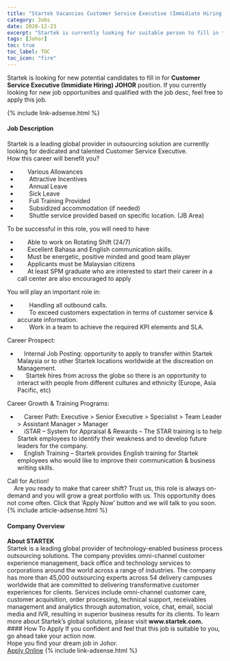 ```yaml
---
title: "Startek Vacancies Customer Service Executive (Immidiate Hiring) JOHOR" 
category: Jobs 
date: 2020-12-23 
excerpt: "Startek is currently looking for suitable person to fill in the Customer Service Executive (Immidiate Hiring) JOHOR which positioned at Johor" 
tags: [Johor] 
toc: true 
toc_label: TOC 
toc_icon: "fire" 
--- 
```


<p>Startek is looking for new potential candidates to fill in for <b>Customer Service Executive (Immidiate Hiring) JOHOR</b> position. If you currently looking for new job opportunities and qualified with the job desc, feel free to apply this job.
</p>{% include link-adsense.html %} 
<div><div><div><h4>Job Description</h4></div></div><div><div><span><div><div>Startek is a leading global provider in outsourcing solution are currently looking for dedicated and talented Customer Service Executive.<div>How this career will benefit you?</div><ul><li>&#160;&#160;&#160;&#160;&#160; Various Allowances</li><li>&#160;&#160;&#160;&#160;&#160;&#160; Attractive Incentives</li><li>&#160;&#160;&#160;&#160;&#160;&#160; Annual Leave</li><li>&#160;&#160;&#160;&#160;&#160;&#160; Sick Leave</li><li>&#160;&#160;&#160;&#160;&#160;&#160; Full Training Provided</li><li>&#160;&#160;&#160;&#160;&#160;&#160; Subsidized accommodation (if needed)</li><li>&#160;&#160;&#160;&#160;&#160;&#160; Shuttle service provided based on specific location. (JB Area)</li></ul><div>To be successful in this role, you will need to have</div><ul><li>&#160;&#160;&#160;&#160;&#160; Able to work on Rotating Shift (24/7)</li><li>&#160;&#160;&#160;&#160;&#160; Excellent Bahasa and English communication skills.</li><li>&#160;&#160;&#160;&#160;&#160; Must be energetic, positive minded and good team player</li><li>&#160;&#160;&#160;&#160;&#160; Applicants must be Malaysian citizens</li><li>&#160;&#160;&#160;&#160;&#160; At least SPM graduate who are interested to start their career in a call center are also encouraged to apply</li></ul><div>You will play an important role in:</div><ul><li>&#160;&#160;&#160;&#160;&#160;&#160; Handling all outbound calls.</li><li>&#160;&#160;&#160;&#160;&#160;&#160; To exceed customers expectation in terms of customer service &amp; accurate information.</li><li>&#160;&#160;&#160;&#160;&#160;&#160; Work in a team to achieve the required KPI elements and SLA.</li></ul><div>Career Prospect:</div><ul><li>&#160;&#160;&#160; Internal Job Posting: opportunity to apply to transfer within Startek Malaysia or to other Startek locations worldwide at the discreation on Management.</li><li>&#160;&#160;&#160;&#160; Startek hires from across the globe so there is an opportunity to interact with people from different cultures and ethnicity (Europe, Asia Pacific, etc)</li></ul><div>Career Growth &amp; Training Programs:</div><ul><li>&#160;&#160;&#160; Career Path: Executive &gt; Senior Executive &gt; Specialist &gt; Team Leader &gt; Assistant Manager &gt; Manager</li><li>&#160;&#160;&#160; iSTAR &#8211; System for Appraisal &amp; Rewards &#8211; The STAR training is to help Startek employees to identify their weakness and to develop future leaders for the company.</li><li>&#160;&#160;&#160; English Training &#8211; Startek provides English training for Startek employees who would like to improve their communication &amp; business writing skills.</li></ul><div>Call for Action!</div><div>&#160;&#160;&#160; Are you ready to make that career shift? Trust us, this role is always on-demand and you will grow a great portfolio with us. This opportunity does not come often. Click that &#8216;Apply Now&#8217; button and we will talk to you soon.</div></div></div></span></div></div></div> 
{% include article-adsense.html %} 
<div><div><div><h4>Company Overview</h4></div></div><div><div><span><div><div>
<strong>About STARTEK</strong><br>
	Startek is a leading global provider of technology-enabled business process outsourcing solutions. The company provides omni-channel customer experience management, back office and technology services to corporations around the world across a range of industries. The company has more than 45,000 outsourcing experts across 54 delivery campuses worldwide that are committed to delivering transformative customer experiences for clients. Services include omni-channel customer care, customer acquisition, order processing, technical support, receivables management and analytics through automation, voice, chat, email, social media and IVR, resulting in superior business results for its clients. To learn more about Startek&#8217;s global solutions, please visit <strong>www.startek.com.</strong></div></div></span></div></div></div> 
#### How To Apply 
If you confident and feel that this job is suitable to you, go ahead take your action now. <br/> 
Hope you find your dream job in Johor. <br/> 
<a href="https://www.jobstreet.com.my/en/job/customer-service-executive-immidiate-hiring-johor-4449016?jobId=jobstreet-my-job-4449016&sectionRank=1&token=0~20fa1cdb-e39c-40a8-b7c0-fdfdcd818445&fr=SRP%20View%20In%20New%20Ta" class="btn btn--info" target="_blank" rel="nofollow noopenner">Apply Online</a> 
{% include link-adsense.html %} 